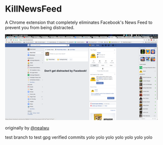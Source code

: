 # KillNewsFeed
A Chrome extension that completely eliminates Facebook's News Feed to prevent you from being distracted.


![](./images/facebook_proof.png)


originally by [@nealwu](https://github.com/nealwu/killnewsfeed)


test branch to test gpg verified commits
yolo
yolo
yolo
yolo
yolo
yolo
yolo
